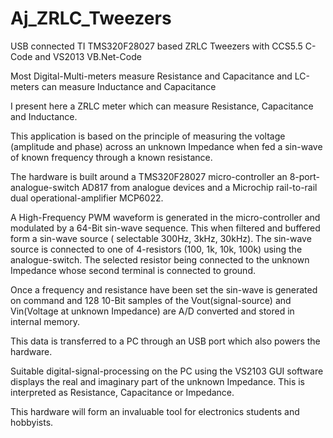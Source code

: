 Aj_ZRLC_Tweezers
================

USB connected TI TMS320F28027 based ZRLC Tweezers with CCS5.5 C-Code and VS2013 VB.Net-Code

Most Digital-Multi-meters measure Resistance and Capacitance and LC-meters can measure Inductance and Capacitance

I present here a ZRLC meter which can measure Resistance, Capacitance and Inductance.

This application is based on the principle of measuring the voltage (amplitude and phase) across an unknown Impedance
when fed a sin-wave of known frequency through a known resistance.

The hardware is built around a TMS320F28027 micro-controller an 8-port-analogue-switch AD817 from analogue devices and a Microchip
rail-to-rail dual operational-amplifier MCP6022.

A High-Frequency PWM waveform is generated in the micro-controller and modulated by a 64-Bit sin-wave sequence. This 
when filtered and buffered form a sin-wave source ( selectable 300Hz, 3kHz, 30kHz). The sin-wave source is connected
to one of 4-resistors (100, 1k, 10k, 100k) using the analogue-switch. The selected resistor being connected to the unknown 
Impedance whose second terminal is connected to ground.

Once a frequency and resistance have been set the sin-wave is generated on command and 128 10-Bit samples of the 
Vout(signal-source) and Vin(Voltage at unknown Impedance) are A/D converted and stored in internal memory.

This data is transferred to a PC through an USB port which also powers the hardware.

Suitable digital-signal-processing on the PC using the VS2103 GUI software displays the real and imaginary part of the 
unknown Impedance. This is interpreted as Resistance, Capacitance or Impedance.

This hardware will form an invaluable tool for electronics students and hobbyists. 
